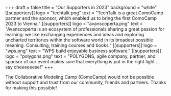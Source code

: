 +++
draft = false
title = "Our Supporters in 2023"
background = "white"
[[supporters]]
logo = "techtalk.png"
text = "TechTalk is a great ComoCamp partner and the sponsor, which enabled us to bring the first ComoCamp 2023 to Vienna."
[[supporters]]
logo = "avanscoperta.png"
text = "Avanscoperta is an ecosystem of professionals sharing a great passion for learning: we like exchanging experiences and ideas and exploring uncharted territories within the software world in its broadest possible meaning. Consulting, training courses and books."
[[supporters]]
logo = "wps.png"
text = "WPS build enjoyable business software."
[[supporters]]
logo = "polygons.png"
text = "POLYGONS, agile company, partner, and sponsor of our event makes sure that everything is put in the right light ... say cheeeeeese!"
+++

The Collaborative Modeling Camp (ComoCamp) would not be possible without support and trust from our community, friends and partners. Thanks for making this possible!
